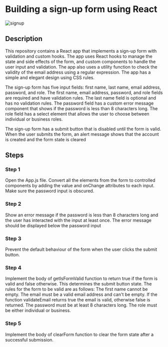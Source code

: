 # Building a sign-up form using React
![signup](https://github.com/fitsumtsehay/React-SignUp-Form/assets/63597726/bb205c27-5e1c-431c-8af7-77a741382e9a)
## Description
This repository contains a React app that implements a sign-up form with validation and custom hooks. The app uses React hooks to manage the state and side effects of the form, and custom components to handle the user input and validation. The app also uses a utility function to check the validity of the email address using a regular expression. The app has a simple and elegant design using CSS rules.

The sign-up form has five input fields: first name, last name, email address, password, and role. The first name, email address, password, and role fields are required and have validation rules. The last name field is optional and has no validation rules. The password field has a custom error message component that shows if the password is less than 8 characters long. The role field has a select element that allows the user to choose between individual or business roles.

The sign-up form has a submit button that is disabled until the form is valid. When the user submits the form, an alert message shows that the account is created and the form state is cleared
## Steps
### Step 1
Open the App.js file. Convert all the elements from the form to controlled components by adding the value and onChange attributes to each input. Make sure the password input is obscured.

### Step 2
Show an error message if the password is less than 8 characters long and the user has interacted with the input at least once. The error message should be displayed below the password input
### Step 3
Prevent the default behaviour of the form when the user clicks the submit button.

### Step 4
Implement the body of getIsFormValid function to return true if the form is valid and false otherwise. This determines the submit button state. The rules for the form to be valid are as follows:
The first name cannot be empty.
The email must be a valid email address and can't be empty. If the function validateEmail returns true the email is valid, otherwise  false is returned.
The password must be at least 8 characters long.
The role must be either individual or business.

### Step 5
Implement the body of clearForm function to clear the form state after a successful submission.
